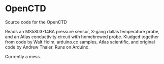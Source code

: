 OpenCTD
=======

Source code for the OpenCTD

Reads an MS5803-14BA pressure sensor, 3-gang dallas temperature probe, and an Atlas conductivity circuit with homebrewed probe. 
Kludged together from code by Walt Holm, arduino.cc samples, Atlas scientific, and original code by Andrew Thaler. Runs on Arduino.

Currently a mess.
